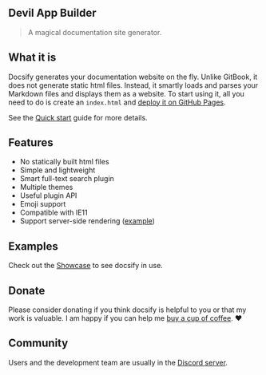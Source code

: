 ## Devil App Builder

> A magical documentation site generator.

## What it is

Docsify generates your documentation website on the fly. Unlike GitBook, it does not generate static html files. Instead, it smartly loads and parses your Markdown files and displays them as a website. To start using it, all you need to do is create an `index.html` and [deploy it on GitHub Pages](deploy.md).

See the [Quick start](quickstart.md) guide for more details.

## Features

- No statically built html files
- Simple and lightweight
- Smart full-text search plugin
- Multiple themes
- Useful plugin API
- Emoji support
- Compatible with IE11
- Support server-side rendering ([example](https://github.com/mondayless/devil_documenty-ssr-demo))

## Examples

Check out the [Showcase](https://github.com/docsifyjs/awesome-docsify#showcase) to see docsify in use.

## Donate

Please consider donating if you think docsify is helpful to you or that my work is valuable. I am happy if you can help me [buy a cup of coffee](https://github.com/QingWei-Li/donate). :heart:

## Community

Users and the development team are usually in the [Discord server](https://discord.gg/3NwKFyR).
